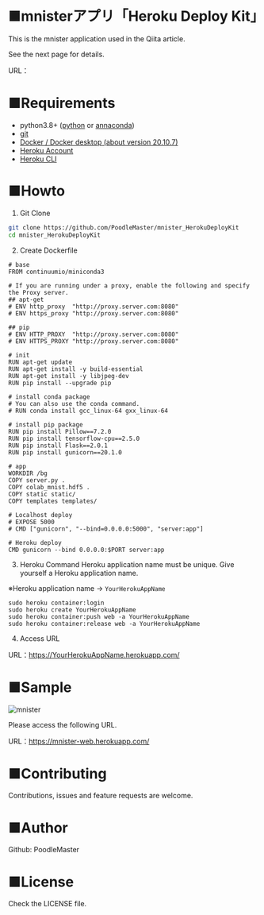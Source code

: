 # ■mnisterアプリ「Heroku Deploy Kit」
This is the mnister application used in the Qiita article.

See the next page for details.

URL：

# ■Requirements
- python3.8+ ([python](https://www.python.org/downloads/) or [annaconda](https://www.anaconda.com/products/individual))
- [git](https://git-scm.com/downloads)
- [Docker / Docker desktop (about version 20.10.7)](https://www.docker.com/get-started)
- [Heroku Account](https://jp.heroku.com/home)
- [Heroku CLI](https://devcenter.heroku.com/ja/articles/heroku-cli)

# ■Howto
1. Git Clone
```bash
git clone https://github.com/PoodleMaster/mnister_HerokuDeployKit
cd mnister_HerokuDeployKit
```

2. Create Dockerfile
```dockerfile:Dockerfile
# base
FROM continuumio/miniconda3

# If you are running under a proxy, enable the following and specify the Proxy server.
## apt-get
# ENV http_proxy  "http://proxy.server.com:8080"
# ENV https_proxy "http://proxy.server.com:8080"

## pip
# ENV HTTP_PROXY  "http://proxy.server.com:8080"
# ENV HTTPS_PROXY "http://proxy.server.com:8080"

# init
RUN apt-get update
RUN apt-get install -y build-essential
RUN apt-get install -y libjpeg-dev
RUN pip install --upgrade pip

# install conda package
# You can also use the conda command.
# RUN conda install gcc_linux-64 gxx_linux-64

# install pip package
RUN pip install Pillow==7.2.0
RUN pip install tensorflow-cpu==2.5.0
RUN pip install Flask==2.0.1
RUN pip install gunicorn==20.1.0

# app
WORKDIR /bg
COPY server.py .
COPY colab_mnist.hdf5 .
COPY static static/
COPY templates templates/

# Localhost deploy
# EXPOSE 5000
# CMD ["gunicorn", "--bind=0.0.0.0:5000", "server:app"]

# Heroku deploy
CMD gunicorn --bind 0.0.0.0:$PORT server:app
```

3. Heroku Command
Heroku application name must be unique. Give yourself a Heroku application name.

※Heroku application name → `YourHerokuAppName`

```
sudo heroku container:login
sudo heroku create YourHerokuAppName
sudo heroku container:push web -a YourHerokuAppName
sudo heroku container:release web -a YourHerokuAppName
```

4. Access URL

URL：https://YourHerokuAppName.herokuapp.com/

# ■Sample
![mnister](https://user-images.githubusercontent.com/69660581/128281550-589a4ddb-20e1-47e5-b803-c202db9c3640.png)

Please access the following URL.

URL：https://mnister-web.herokuapp.com/

# ■Contributing
Contributions, issues and feature requests are welcome.

# ■Author
Github: PoodleMaster

# ■License
Check the LICENSE file.
